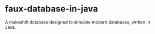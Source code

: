 # faux-database-in-java
A makeshift database designed to simulate modern databases, written in Java.

